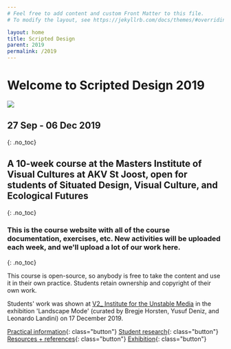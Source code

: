 ```yaml
---
# Feel free to add content and custom Front Matter to this file.
# To modify the layout, see https://jekyllrb.com/docs/themes/#overriding-theme-defaults

layout: home
title: Scripted Design
parent: 2019
permalink: /2019
---
```



# Welcome to Scripted Design 2019

<div class="img-wrapper">
<img src="/assets/net-int1.jpg">
</div>

## 27 Sep - 06 Dec 2019
{: .no_toc}

## A 10-week course at the Masters Institute of Visual Cultures at AKV St Joost, open for students of Situated Design, Visual Culture, and Ecological Futures
{: .no_toc}

### This is the course website with all of the course documentation, exercises, etc. New activities will be uploaded each week, and we'll upload a lot of our work here.
{: .no_toc}

This course is open-source, so anybody is free to take the content and use it in their own practice. Students retain ownership and copyright of their own work.

Students' work was shown at [V2_ Institute for the Unstable Media](https://v2.nl/events/film-exhibition-landscape-mode-1) in the exhibition 'Landscape Mode' (curated by Bregje Horsten, Yusuf Deniz, and Leonardo Landini) on 17 December 2019.

[Practical information](/2019/about/){: class="button"} [Student research](/2019/research/){: class="button"} [Resources + references](/resources/){: class="button"} [Exhibition](/2019/exhibition/){: class="button"}
